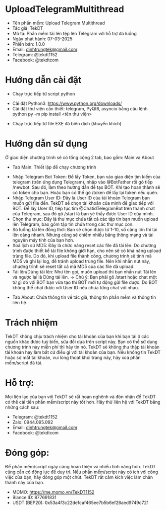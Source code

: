 # UploadTelegramMultithread
- Tên phần mềm: Upload Telegram Multithread
- Tác giả: TekDT
- Mô tả: Phần mềm tải lên tệp lên Telegram với hỗ trợ đa luồng
- Ngày phát hành: 07-03-2025
- Phiên bản: 1.0.0
- Email: dinhtrungtek@gmail.com
- Telegram: @tekdt1152
- Facebook: @tekdtcom

# Hướng dẫn cài đặt
* Chạy trực tiếp từ script python
- Cài đặt Python3: https://www.python.org/downloads/
- Cài đặt thư viện cần thiết: telegram, PyQt6, asyncio bằng câu lệnh python py -m pip install <tên thư viện>

* Chạy trực tiếp từ file EXE đã biên dịch (khuyến khích)

# Hướng dẫn sử dụng
Ở giao diện chương trình sẽ có tổng cộng 2 tab, bao gồm: Main và About
- Tab Main: Thiết lập để chạy chương trình
+ Nhập Telegram Bot Token: Để lấy Token, bạn vào giao diện tìm kiếm của telegram (trên ứng dụng Telegram), nhập vào @BotFather rồi gõ tiếp /newbot. Sau đó, làm theo hướng dẫn để tạo BOT. Khi tạo hoan thành sẽ có token cho bạn. Hoặc bạn có thể gõ /token để lấy lại token nếu quên.
+ Nhập Telegram User ID: Đây là User ID của tài khoản Telegram bạn muốn gửi file đến. TekDT sẽ chọn tài khoản của mình để giao tiếp với BOT. Để lấy User ID, tiếp tục tìm @ChatidTelegramBot trên thanh chat của Telegram, sau đó gõ /start là bạn sẽ thấy được User ID của mình.
+ Chọn thư mục: Đây là thư mục chứa tất cả các tập tin bạn muốn upload lên Telegram, bao gồm tập tin chứa trong các thư mục con.
+ Só luồng tải lên đồng thời: Bạn sẽ chọn được từ 1-10, số càng lớn thì tải lên càng nhanh. Nhưng cũng sẽ chiếm nhiều băng thông mạng và tài nguyên máy tính của bạn hơn.
+ Xoá lịch sử MD5: Đây là chức năng reset các file đã tải lên. Do chương trình được thiết kế tải file không giới hạn, cho nên sẽ có khả năng upload trùng file. Do đó, khi upload file thành công, chương trình sẽ tính mã MD5 và ghi lại log, để tránh upload trùng file. Nên khi nhấn nút này, chương trình sẽ reset tất cả mã MD5 của các file đã upload.
+ Tải lên/Dừng tải lên: Như tên gọi, muốn upload thì bạn nhấn nút Tải lên và ngược lại là Dừng tải lên.
  -> Chú ý: Bạn phải gõ /start hoặc chat một từ gì đó với BOT bạn vừa tạo thì BOT mới tự động gửi file được. Do BOT không thể chat được với User ID nếu chưa từng chat với nhau.
- Tab About: Chứa thông tin về tác giả, thông tin phần mềm và thông tin liên hệ.

# Trách nhiệm
TekDT không chịu trách nhiệm cho tài khoản của bạn khi bạn tải ở các nguồn khác được tuỳ biến, sửa đổi dựa trên script này. Bạn có thể sử dụng chương trình này miễn phí thì hãy tin nó. TekDT sẽ không thu thập tài khoản tài khoản hay làm bất cứ điều gì với tài khoản của bạn.
Nếu không tin TekDT hoặc sợ mất tài khoản, vui lòng thoát khỏi trang này, hãy xoá phần mềm/script đã tải.

# Hỗ trợ:
Mọi liên lạc của bạn với TekDT sẽ rất hoan nghênh và đón nhận để TekDT có thể cải tiến phần mềm/script này tốt hơn. Hãy thử liên hệ với TekDT bằng những cách sau:
- Telegram: @tekdt1152
- Zalo: 0944.095.092
- Email: dinhtrungtek@gmail.com
- Facebook: @tekdtcom

# Đóng góp:
Để phần mềm/script ngày càng hoàn thiện và nhiều tính năng hơn. TekDT cũng cần có động lực để duy trì. Nếu phần mềm/script này có ích với công việc của bạn, hãy đóng góp một chút. TekDT rất cảm kích việc làm chân thành này của bạn.
- MOMO: https://me.momo.vn/TekDT1152
- Biance ID: 877691831
- USDT (BEP20): 0x53a4f3c22de1caf465ee7b5b6ef26aed9749c721
